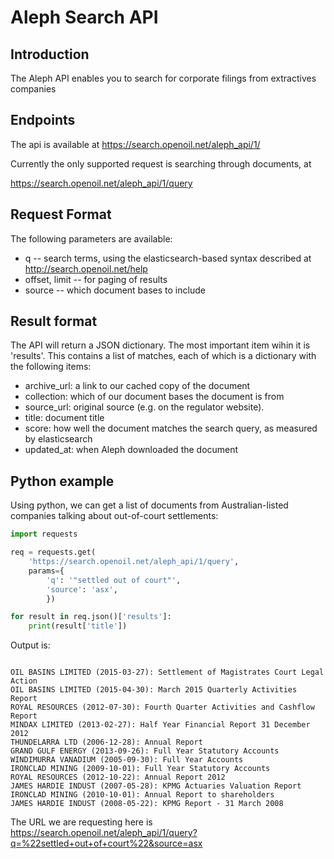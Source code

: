 # Aleph Search API

## Introduction

The Aleph API enables you to search for corporate filings from extractives companies

## Endpoints

The api is available at https://search.openoil.net/aleph_api/1/

Currently the only supported request is searching through documents, at

https://search.openoil.net/aleph_api/1/query

## Request Format

The following parameters are available:

 - q -- search terms, using the elasticsearch-based syntax described
at http://search.openoil.net/help
 - offset, limit -- for paging of results
 - source -- which document bases to include

## Result format

The API will return a JSON dictionary. The most important item wihin it is 'results'. This contains a list of matches, each of which is a dictionary with the following items:

- archive_url: a link to our cached copy of the document
- collection: which of our document bases the document is from
- source_url: original source (e.g. on the regulator website). 
- title: document title
- score: how well the document matches the search query, as measured by elasticsearch
- updated_at: when Aleph downloaded the document


## Python example

Using python, we can get a list of documents from Australian-listed companies talking about out-of-court settlements:

```python
import requests

req = requests.get(
    'https://search.openoil.net/aleph_api/1/query',
    params={
        'q': '"settled out of court"',
        'source': 'asx',
        })

for result in req.json()['results']:
    print(result['title'])

```

Output is:

```

OIL BASINS LIMITED (2015-03-27): Settlement of Magistrates Court Legal Action
OIL BASINS LIMITED (2015-04-30): March 2015 Quarterly Activities Report
ROYAL RESOURCES (2012-07-30): Fourth Quarter Activities and Cashflow Report
MINDAX LIMITED (2013-02-27): Half Year Financial Report 31 December 2012
THUNDELARRA LTD (2006-12-28): Annual Report
GRAND GULF ENERGY (2013-09-26): Full Year Statutory Accounts
WINDIMURRA VANADIUM (2005-09-30): Full Year Accounts
IRONCLAD MINING (2009-10-01): Full Year Statutory Accounts
ROYAL RESOURCES (2012-10-22): Annual Report 2012
JAMES HARDIE INDUST (2007-05-28): KPMG Actuaries Valuation Report
IRONCLAD MINING (2010-10-01): Annual Report to shareholders
JAMES HARDIE INDUST (2008-05-22): KPMG Report - 31 March 2008

```


The URL we are requesting here is https://search.openoil.net/aleph_api/1/query?q=%22settled+out+of+court%22&source=asx
